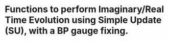 #  Functions to perform Imaginary/Real Time Evolution using Simple Update (SU), with a BP gauge fixing.
